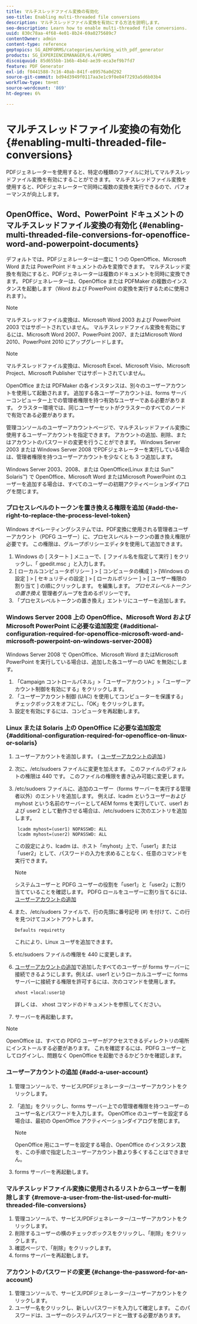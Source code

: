 ```yaml
---
title: マルチスレッドファイル変換の有効化
seo-title: Enabling multi-threaded file conversions
description: マルチスレッドファイル変換を有効にする方法を説明します。
seo-description: Learn how to enable multi-threaded file conversions.
uuid: 830c78aa-4f68-4e01-8b24-69a0275689c7
contentOwner: admin
content-type: reference
geptopics: SG_AEMFORMS/categories/working_with_pdf_generator
products: SG_EXPERIENCEMANAGER/6.4/FORMS
discoiquuid: 85d655bb-1b6b-4b4d-ae39-eca3ef9b7fd7
feature: PDF Generator
exl-id: f0441588-7c16-40ab-841f-e89576a0d292
source-git-commit: bd94d3949f0117aa3e1c9f0e84f7293a5d6b03b4
workflow-type: tm+mt
source-wordcount: '869'
ht-degree: 6%

---
```


# マルチスレッドファイル変換の有効化 {#enabling-multi-threaded-file-conversions}

PDFジェネレーターを使用すると、特定の種類のファイルに対してマルチスレッドファイル変換を有効にすることができます。 マルチスレッドファイル変換を使用すると、PDFジェネレーターで同時に複数の変換を実行できるので、パフォーマンスが向上します。

## OpenOffice、Word、PowerPoint ドキュメントのマルチスレッドファイル変換の有効化 {#enabling-multi-threaded-file-conversions-for-openoffice-word-and-powerpoint-documents}

デフォルトでは、PDFジェネレーターは一度に 1 つの OpenOffice、Microsoft Word または PowerPoint ドキュメントのみを変換できます。 マルチスレッド変換を有効にすると、PDFジェネレーターは複数のドキュメントを同時に変換できます。 PDFジェネレーターは、OpenOffice または PDFMaker の複数のインスタンスを起動します（Word および PowerPoint の変換を実行するために使用されます）。

>[!NOTE]
>
>マルチスレッドファイル変換は、Microsoft Word 2003 および PowerPoint 2003 ではサポートされていません。 マルチスレッドファイル変換を有効にするには、Microsoft Word 2007、PowerPoint 2007、またはMicrosoft Word 2010、PowerPoint 2010 にアップグレードします。

>[!NOTE]
>
>マルチスレッドファイル変換は、Microsoft Excel、Microsoft Visio、Microsoft Project、Microsoft Publisher ではサポートされていません。

OpenOffice または PDFMaker の各インスタンスは、別々のユーザーアカウントを使用して起動されます。 追加する各ユーザーアカウントは、forms サーバーコンピューター上での管理者権限を持つ有効なユーザーである必要があります。 クラスター環境では、同じユーザーセットがクラスターのすべてのノードで有効である必要があります。

管理コンソールのユーザーアカウントページで、マルチスレッドファイル変換に使用するユーザーアカウントを指定できます。 アカウントの追加、削除、またはアカウントのパスワードの変更を行うことができます。 Windows Server 2003 または Windows Server 2008 でPDFジェネレーターを実行している場合は、管理者権限を持つユーザーアカウントを少なくとも 3 つ追加します。

Windows Server 2003、2008、または OpenOffice(Linux または Sun™ Solaris™) で OpenOffice、Microsoft Word またはMicrosoft PowerPoint のユーザーを追加する場合は、すべてのユーザーの初期アクティベーションダイアログを閉じます。

### プロセスレベルのトークンを置き換える権限を追加 {#add-the-right-to-replace-the-process-level-token}

Windows オペレーティングシステムでは、PDF変換に使用される管理者ユーザーアカウント（PDFG ユーザー）に、プロセスレベルトークンの置き換え権限が必要です。 この権限は、グループポリシーエディタを使用して追加できます。

1. Windows の [ スタート ] メニューで、[ ファイル名を指定して実行 ] をクリックし、「 gpedit.msc 」と入力します。
1. [ ローカルコンピュータポリシー ] > [ コンピュータの構成 ] > [Windows の設定 ] > [ セキュリティの設定 ] > [ ローカルポリシー ] > [ ユーザー権限の割り当て ] の順にクリックします。 を編集します。 *プロセスレベルトークンの置き換え* 管理者グループを含めるポリシーです。
1. 「プロセスレベルトークンの置き換え」エントリにユーザーを追加します。

### Windows Server 2008 上の OpenOffice、Microsoft Word およびMicrosoft PowerPoint に必要な追加設定 {#additional-configuration-required-for-openoffice-microsoft-word-and-microsoft-powerpoint-on-windows-server-2008}

Windows Server 2008 で OpenOffice、Microsoft Word またはMicrosoft PowerPoint を実行している場合は、追加した各ユーザーの UAC を無効にします。

1. 「Campaign コントロールパネル」>「ユーザーアカウント」>「ユーザーアカウント制御を有効にする」をクリックします。
1. 「ユーザーアカウント制御 (UAC) を使用してコンピューターを保護する」チェックボックスをオフにし、「OK」をクリックします。
1. 設定を有効にするには、コンピュータを再起動します。

### Linux または Solaris 上の OpenOffice に必要な追加設定 {#additional-configuration-required-for-openoffice-on-linux-or-solaris}

1. ユーザーアカウントを追加します。 ( [ユーザーアカウントの追加](enabling-multi-threaded-file-conversions.md#add-a-user-account).)
1. 次に、/etc/sudoers ファイルに変更を加えます。 このファイルのデフォルトの権限は 440 です。 このファイルの権限を書き込み可能に変更します。
1. /etc/sudoers ファイルに、追加のユーザー（forms サーバーを実行する管理者以外）のエントリを追加します。 例えば、lcadm というユーザーおよび myhost という名前のサーバーとしてAEM forms を実行していて、user1 および user2 として動作させる場合は、/etc/sudoers に次のエントリを追加します。

   ```as3
    lcadm myhost=(user1) NOPASSWD: ALL 
    lcadm myhost=(user2) NOPASSWD: ALL
   ```

   この設定により、lcadm は、ホスト「myhost」上で、「user1」または「user2」として、パスワードの入力を求めることなく、任意のコマンドを実行できます。

   >[!NOTE]
   >
   >システムユーザーと PDFG ユーザーの役割を「user1」と「user2」に割り当てていることを確認します。 PDFG ロールをユーザーに割り当てるには、 [ユーザーアカウントの追加](enabling-multi-threaded-file-conversions.md#add-a-user-account)

1. また、/etc/sudoers ファイルで、行の先頭に番号記号 (#) を付けて、この行を見つけてコメントアウトします。

   ```as3
   Defaults requiretty
   ```

   これにより、Linux ユーザを追加できます。

1. etc/sudoers ファイルの権限を 440 に変更します。
1. [ユーザーアカウントの追加](enabling-multi-threaded-file-conversions.md#add-a-user-account)で追加したすべてのユーザーが forms サーバーに接続できるようにします。例えば、user1 というローカルユーザーに forms サーバーに接続する権限を許可するには、次のコマンドを使用します。

   `xhost +local:user1@`

   詳しくは、 xhost コマンドのドキュメントを参照してください。

1. サーバーを再起動します。

>[!NOTE]
>
>OpenOffice は、すべての PDFG ユーザーがアクセスできるディレクトリの場所にインストールする必要があります。 これを確認するには、PDFG ユーザーとしてログインし、問題なく OpenOffice を起動できるかどうかを確認します。

### ユーザーアカウントの追加 {#add-a-user-account}

1. 管理コンソールで、サービス/PDFジェネレーター/ユーザーアカウントをクリックします。
1. 「追加」をクリックし、forms サーバー上での管理者権限を持つユーザーのユーザー名とパスワードを入力します。 OpenOffice のユーザーを設定する場合は、最初の OpenOffice アクティベーションダイアログを閉じます。

   >[!NOTE]
   >
   >OpenOffice 用にユーザーを設定する場合、OpenOffice のインスタンス数を、この手順で指定したユーザーアカウント数より多くすることはできません。

1. forms サーバーを再起動します。

### マルチスレッドファイル変換に使用されるリストからユーザーを削除します {#remove-a-user-from-the-list-used-for-multi-threaded-file-conversions}

1. 管理コンソールで、サービス/PDFジェネレーター/ユーザーアカウントをクリックします。
1. 削除するユーザーの横のチェックボックスをクリックし、「削除」をクリックします。
1. 確認ページで、「削除」をクリックします。
1. forms サーバーを再起動します。

### アカウントのパスワードの変更 {#change-the-password-for-an-account}

1. 管理コンソールで、サービス/PDFジェネレーター/ユーザーアカウントをクリックします。
1. ユーザー名をクリックし、新しいパスワードを入力して確定します。 このパスワードは、ユーザーのシステムパスワードと一致する必要があります。
